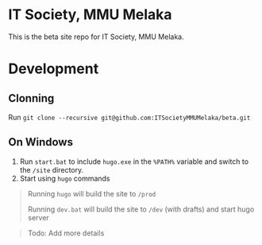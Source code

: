 # IT Society, MMU Melaka
This is the beta site repo for IT Society, MMU Melaka.

# Development
## Clonning
Run `git clone --recursive git@github.com:ITSocietyMMUMelaka/beta.git`
## On Windows
1. Run `start.bat` to include `hugo.exe` in the `%PATH%` variable and switch to the `/site` directory.
2. Start using `hugo` commands
> Running `hugo` will build the site to `/prod`
> 
> Running `dev.bat` will build the site to `/dev` (with drafts) and start hugo server


> Todo: Add more details

